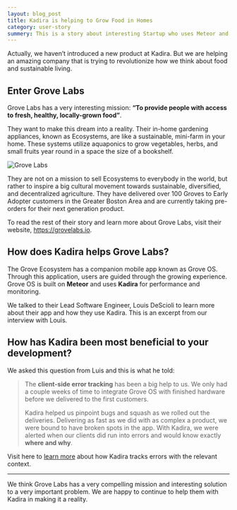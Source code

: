 ```yaml
---
layout: blog_post
title: Kadira is helping to Grow Food in Homes
category: user-story
summery: This is a story about interesting Startup who uses Meteor and Kadira. 
---
```


Actually, we haven’t introduced a new product at Kadira. But we are helping an amazing company that is trying to revolutionize how we think about food and sustainable living.

## Enter Grove Labs

Grove Labs has a very interesting mission: **“To provide people with access to fresh, healthy, locally-grown food”**.

They want to make this dream into a reality. Their in-home gardening appliances, known as Ecosystems, are like a sustainable, mini-farm in your home. These systems utilize aquaponics to grow vegetables, herbs, and small fruits year round in a space the size of a bookshelf.

![Grove Labs](https://cldup.com/Yb-El-BoZE.jpg)

They are not on a mission to sell Ecosystems to everybody in the world, but rather to inspire a big cultural movement towards sustainable, diversified, and decentralized agriculture. They have delivered over 100 Groves to Early Adopter customers in the Greater Boston Area and are currently taking pre-orders for their next generation product.

To read the rest of their story and learn more about Grove Labs, visit their website, <https://grovelabs.io>.

## How does Kadira helps Grove Labs?

The Grove Ecosystem has a companion mobile app known as Grove OS. Through this application, users are guided through the growing experience. Grove OS is built on **Meteor** and uses **Kadira** for performance and monitoring. 

We talked to their Lead Software Engineer, Louis DeScioli to learn more about their app and how they use Kadira. This is an excerpt from our interview with Louis.

## How has Kadira been most beneficial to your development?

We asked this question from Luis and this is what he told:

> The **client-side error tracking** has been a big help to us. We only had a couple weeks of time to integrate Grove OS with finished hardware before we delivered to the first customers. 
>
>Kadira helped us pinpoint bugs and squash as we rolled out the deliveries. Delivering as fast as we did with as complex a product, we were bound to have broken spots in the app. With Kadira, we were alerted when our clients did run into errors and would know exactly **where and why**.

Visit here to [learn more](https://kadira.io/platform/kadira-error-manager/overview) about how Kadira tracks errors with the relevant context.

---

We think Grove Labs has a very compelling mission and interesting solution to a very important problem. We are happy to continue to help them with Kadira in making it a reality.
